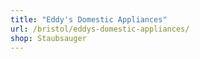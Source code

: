 ```yaml
---
title: "Eddy's Domestic Appliances"
url: /bristol/eddys-domestic-appliances/
shop: Staubsauger
---
```

